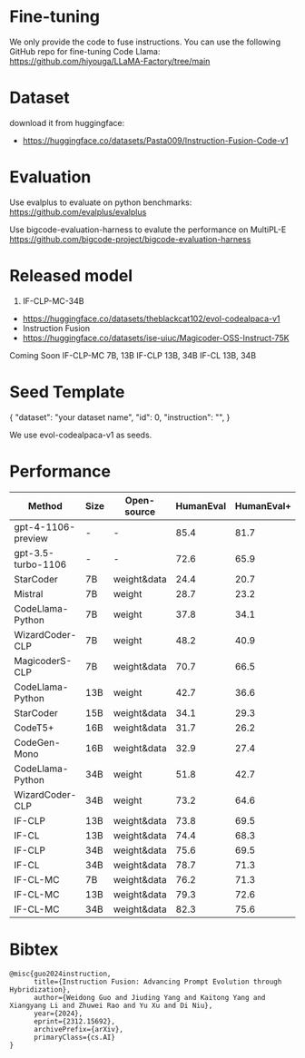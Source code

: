 # Fine-tuning
We only provide the code to fuse instructions. You can use the following GitHub repo for fine-tuning Code Llama:
https://github.com/hiyouga/LLaMA-Factory/tree/main

# Dataset
download it from huggingface:
- https://huggingface.co/datasets/Pasta009/Instruction-Fusion-Code-v1

# Evaluation
Use evalplus to evaluate on python benchmarks:
https://github.com/evalplus/evalplus

Use bigcode-evaluation-harness to evalute the performance on MultiPL-E
https://github.com/bigcode-project/bigcode-evaluation-harness

# Released model
1. IF-CLP-MC-34B
- https://huggingface.co/datasets/theblackcat102/evol-codealpaca-v1
- Instruction Fusion
- https://huggingface.co/datasets/ise-uiuc/Magicoder-OSS-Instruct-75K

Coming Soon
IF-CLP-MC 7B, 13B
IF-CLP 13B, 34B
IF-CL 13B, 34B

# Seed Template
{
"dataset": "your dataset name",
"id": 0,
"instruction": "",
}

We use evol-codealpaca-v1 as seeds.
# Performance
| Method             | Size | Open-source | HumanEval | HumanEval+ | MBPP | MBPP+ |
|--------------------|------|-------------|-----------|------------|------|-------|
| gpt-4-1106-preview | -    | -           | 85.4      | 81.7       | 83.0 | 70.7  |
| gpt-3.5-turbo-1106 | -    | -           | 72.6      | 65.9       | 81.7 | 69.4  |
| StarCoder          | 7B   | weight&data | 24.4      | 20.7       | 33.1 | 28.8  |
| Mistral            | 7B   | weight      | 28.7      | 23.2       | 50.1 | 40.9  |
| CodeLlama-Python   | 7B   | weight      | 37.8      | 34.1       | 57.6 | 45.4  |
| WizardCoder-CLP    | 7B   | weight      | 48.2      | 40.9       | 56.6 | 47.1  |
| MagicoderS-CLP     | 7B   | weight&data | 70.7      | 66.5       | 68.4 | 56.6  |
| CodeLlama-Python   | 13B  | weight      | 42.7      | 36.6       | 61.2 | 50.9  |
| StarCoder          | 15B  | weight&data | 34.1      | 29.3       | 55.1 | 46.1  |
| CodeT5+            | 16B  | weight&data | 31.7      | 26.2       | 54.6 | 44.4  |
| CodeGen-Mono       | 16B  | weight&data | 32.9      | 27.4       | 52.6 | 43.6  |
| CodeLlama-Python   | 34B  | weight      | 51.8      | 42.7       | 67.2 | 52.9  |
| WizardCoder-CLP    | 34B  | weight      | 73.2      | 64.6       | 73.2 | 59.9  |
| IF-CLP             | 13B  | weight&data | 73.8      | 69.5       | 71.7 | 61.7  |
| IF-CL              | 13B  | weight&data | 74.4      | 68.3       | 69.7 | 59.4  |
| IF-CLP             | 34B  | weight&data | 75.6      | 69.5       | 73.7 | 62.7  |
| IF-CL              | 34B  | weight&data | 78.7      | 71.3       | 71.4 | 60.7  |
| IF-CL-MC           | 7B   | weight&data | 76.2      | 71.3       | 70.4 | 57.9  |
| IF-CL-MC           | 13B  | weight&data | 79.3      | 72.6       | 69.2 | 57.4  |
| IF-CL-MC           | 34B  | weight&data | 82.3      | 75.6       | 72.4 | 61.4  |

# Bibtex
```
@misc{guo2024instruction,
      title={Instruction Fusion: Advancing Prompt Evolution through Hybridization}, 
      author={Weidong Guo and Jiuding Yang and Kaitong Yang and Xiangyang Li and Zhuwei Rao and Yu Xu and Di Niu},
      year={2024},
      eprint={2312.15692},
      archivePrefix={arXiv},
      primaryClass={cs.AI}
}
```

